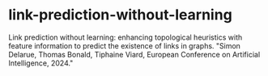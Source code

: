 # link-prediction-without-learning
Link prediction without learning: enhancing topological heuristics with feature information to predict the existence of links in graphs. "Simon Delarue, Thomas Bonald, Tiphaine Viard, European Conference on Artificial Intelligence, 2024."
